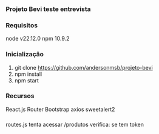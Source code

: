 
### Projeto Bevi teste entrevista


### Requisitos

node v22.12.0
npm 10.9.2

### Inicialização

1. git clone https://github.com/andersonmsb/projeto-bevi
2. npm install
3. npm start

### Recursos

React.js
Router
Bootstrap
axios
sweetalert2

###

routes.js 
tenta acessar /produtos
verifica: se tem token




